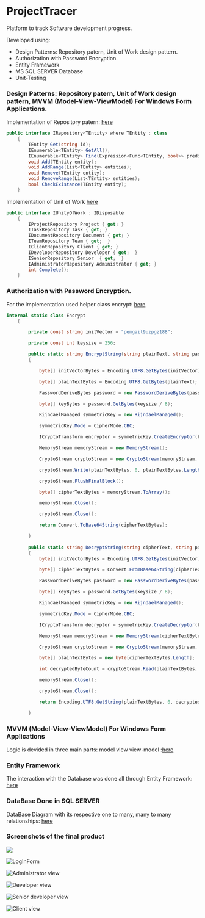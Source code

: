 # ProjectTracer
Platform to track Software development progress. 

Developed using: 

- Design Patterns: Repository patern, Unit of Work design pattern. 
- Authorization with Password Encryption. 
- Entity Framework
- MS SQL SERVER Database
- Unit-Testing

### Design Patterns: Repository patern, Unit of Work design pattern, MVVM (Model-View-ViewModel) For Windows Form Applications. 

Implementation of Repository patern: [here](ProjectTracer/Repository/RepositoryControl/IRepository.cs)
```c#
public interface IRepository<TEntity> where TEntity : class
    {
        TEntity Get(string id);
        IEnumerable<TEntity> GetAll();
        IEnumerable<TEntity> Find(Expression<Func<TEntity, bool>> predicate);
        void Add(TEntity entity);
        void AddRange(List<TEntity> entities);
        void Remove(TEntity entity);
        void RemoveRange(List<TEntity> entities);
        bool CheckExistance(TEntity entity); 
    }
```

Implementation of Unit of Work [here](/ProjectTracer/Repository/RepositoryControl/IUnityOfWork.cs)
```c#
public interface IUnityOfWork : IDisposable
    {
        IProjectRepository Project { get; }
        ITaskRepository Task { get; }
        IDocumentRepository Document { get; }
        ITeamRepository Team { get;  }
        IClientRepository Client { get; }
        IDeveloperRepository Developer { get;  } 
        ISeniorRepository Senior  { get;  }
        IAdministratorRepository Administrator { get; }
        int Complete();
    }
```

### Authorization with Password Encryption.
For the implementation used helper class encrypt: [here](/ProjectTracer/Controllers/Helpers/Encrypt.cs)
```c#
internal static class Encrypt
    {

        private const string initVector = "pemgail9uzpgz188";

        private const int keysize = 256;

        public static string EncryptString(string plainText, string passPhrase)
        {

            byte[] initVectorBytes = Encoding.UTF8.GetBytes(initVector);

            byte[] plainTextBytes = Encoding.UTF8.GetBytes(plainText);

            PasswordDeriveBytes password = new PasswordDeriveBytes(passPhrase, null);

            byte[] keyBytes = password.GetBytes(keysize / 8);

            RijndaelManaged symmetricKey = new RijndaelManaged();

            symmetricKey.Mode = CipherMode.CBC;

            ICryptoTransform encryptor = symmetricKey.CreateEncryptor(keyBytes, initVectorBytes);

            MemoryStream memoryStream = new MemoryStream();

            CryptoStream cryptoStream = new CryptoStream(memoryStream, encryptor, CryptoStreamMode.Write);

            cryptoStream.Write(plainTextBytes, 0, plainTextBytes.Length);

            cryptoStream.FlushFinalBlock();

            byte[] cipherTextBytes = memoryStream.ToArray();

            memoryStream.Close();

            cryptoStream.Close();

            return Convert.ToBase64String(cipherTextBytes);

        }
      
        public static string DecryptString(string cipherText, string passPhrase)
        {
            byte[] initVectorBytes = Encoding.UTF8.GetBytes(initVector);

            byte[] cipherTextBytes = Convert.FromBase64String(cipherText);

            PasswordDeriveBytes password = new PasswordDeriveBytes(passPhrase, null);

            byte[] keyBytes = password.GetBytes(keysize / 8);

            RijndaelManaged symmetricKey = new RijndaelManaged();

            symmetricKey.Mode = CipherMode.CBC;

            ICryptoTransform decryptor = symmetricKey.CreateDecryptor(keyBytes, initVectorBytes);

            MemoryStream memoryStream = new MemoryStream(cipherTextBytes);

            CryptoStream cryptoStream = new CryptoStream(memoryStream, decryptor, CryptoStreamMode.Read);

            byte[] plainTextBytes = new byte[cipherTextBytes.Length];

            int decryptedByteCount = cryptoStream.Read(plainTextBytes, 0, plainTextBytes.Length);

            memoryStream.Close();

            cryptoStream.Close();

            return Encoding.UTF8.GetString(plainTextBytes, 0, decryptedByteCount);

        }

```
### MVVM (Model-View-ViewModel) For Windows Form Applications

Logic is devided in three main parts: model view view-model :[here](ProjectTracer/)

### Entity Framework
The interaction with the Database was done all through Entity Framework: [here](/ProjectTracer/ProjectTracerDataModel.Context.cs)

### DataBase Done in SQL SERVER
DataBase Diagram with its respective one to many, many to many relationships: [here](/ProjectTracer/DataBaseBuckUp)

### Screenshots of the final product

![](Screenshots/img1.PNG)

![LogInForm](Screenshots/img2.PNG)

![Administrator view](Screenshots/img3.PNG)

![Developer view](Screenshots/img4.PNG)

![Senior developer view](Screenshots/img5.PNG)

![Client view](Screenshots/img6.PNG)
